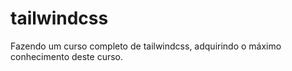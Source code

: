 # tailwindcss
Fazendo um curso completo de tailwindcss, adquirindo o máximo conhecimento deste curso.
